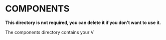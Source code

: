 # COMPONENTS

**This directory is not required, you can delete it if you don't want to use it.**

The components directory contains your V